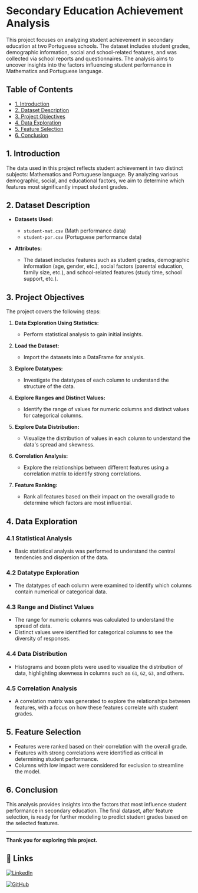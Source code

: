 
# Secondary Education Achievement Analysis

This project focuses on analyzing student achievement in secondary education at two Portuguese schools. The dataset includes student grades, demographic information, social and school-related features, and was collected via school reports and questionnaires. The analysis aims to uncover insights into the factors influencing student performance in Mathematics and Portuguese language.

## Table of Contents

- [1. Introduction](#1-introduction)
- [2. Dataset Description](#2-dataset-description)
- [3. Project Objectives](#3-project-objectives)
- [4. Data Exploration](#4-data-exploration)
- [5. Feature Selection](#5-feature-selection)
- [6. Conclusion](#6-conclusion)

## 1. Introduction

The data used in this project reflects student achievement in two distinct subjects: Mathematics and Portuguese language. By analyzing various demographic, social, and educational factors, we aim to determine which features most significantly impact student grades.

## 2. Dataset Description

- **Datasets Used:**
  - `student-mat.csv` (Math performance data)
  - `student-por.csv` (Portuguese performance data)

- **Attributes:**
  - The dataset includes features such as student grades, demographic information (age, gender, etc.), social factors (parental education, family size, etc.), and school-related features (study time, school support, etc.).

## 3. Project Objectives

The project covers the following steps:

1. **Data Exploration Using Statistics:**
   - Perform statistical analysis to gain initial insights.

2. **Load the Dataset:**
   - Import the datasets into a DataFrame for analysis.

3. **Explore Datatypes:**
   - Investigate the datatypes of each column to understand the structure of the data.

4. **Explore Ranges and Distinct Values:**
   - Identify the range of values for numeric columns and distinct values for categorical columns.

5. **Explore Data Distribution:**
   - Visualize the distribution of values in each column to understand the data's spread and skewness.

6. **Correlation Analysis:**
   - Explore the relationships between different features using a correlation matrix to identify strong correlations.

7. **Feature Ranking:**
   - Rank all features based on their impact on the overall grade to determine which factors are most influential.

## 4. Data Exploration

### 4.1 Statistical Analysis
- Basic statistical analysis was performed to understand the central tendencies and dispersion of the data.

### 4.2 Datatype Exploration
- The datatypes of each column were examined to identify which columns contain numerical or categorical data.

### 4.3 Range and Distinct Values
- The range for numeric columns was calculated to understand the spread of data.
- Distinct values were identified for categorical columns to see the diversity of responses.

### 4.4 Data Distribution
- Histograms and boxen plots were used to visualize the distribution of data, highlighting skewness in columns such as `G1`, `G2`, `G3`, and others.

### 4.5 Correlation Analysis
- A correlation matrix was generated to explore the relationships between features, with a focus on how these features correlate with student grades.

## 5. Feature Selection

- Features were ranked based on their correlation with the overall grade. 
- Features with strong correlations were identified as critical in determining student performance.
- Columns with low impact were considered for exclusion to streamline the model.

## 6. Conclusion

This analysis provides insights into the factors that most influence student performance in secondary education. The final dataset, after feature selection, is ready for further modeling to predict student grades based on the selected features.

---

**Thank you for exploring this project.**
## 🔗 Links

[![LinkedIn](https://img.shields.io/badge/LinkedIn-0A66C2?style=for-the-badge&logo=linkedin&logoColor=white)](https://www.linkedin.com/in/prathamesh095/)

[![GitHub](https://img.shields.io/badge/GitHub-181717?style=for-the-badge&logo=github&logoColor=white)](https://github.com/prathamesh095)


